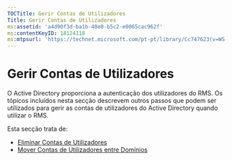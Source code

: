 ```yaml
---
TOCTitle: Gerir Contas de Utilizadores
Title: Gerir Contas de Utilizadores
ms:assetid: 'a4d90f3d-ba1b-40e0-b5c2-e0065cac962f'
ms:contentKeyID: 18124118
ms:mtpsurl: 'https://technet.microsoft.com/pt-pt/library/Cc747623(v=WS.10)'
---
```


Gerir Contas de Utilizadores
============================

O Active Directory proporciona a autenticação dos utilizadores do RMS. Os tópicos incluídos nesta secção descrevem outros passos que podem ser utilizados para gerir as contas de utilizadores do Active Directory quando utilizar o RMS.

Esta secção trata de:

-   [Eliminar Contas de Utilizadores](https://technet.microsoft.com/bf73b141-d4d1-4807-a773-3aaff58b0db6)
-   [Mover Contas de Utilizadores entre Domínios](https://technet.microsoft.com/0010b0ea-07c0-41c9-81f7-5881343d1d55)
